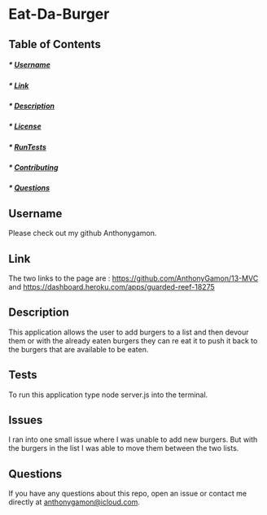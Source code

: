 # Eat-Da-Burger

## Table of Contents
##### * [Username](#username)
##### * [Link](#link)
##### * [Description](#description)
##### * [License](#license)
##### * [RunTests](#tests)
##### * [Contributing](#contributing)
##### * [Questions](#questions)

## Username
Please check out my github Anthonygamon.

## Link
The two links to the page are : https://github.com/AnthonyGamon/13-MVC and https://dashboard.heroku.com/apps/guarded-reef-18275

## Description
This application allows the user to add burgers to a list and then devour them or with the already eaten burgers they can re eat it to push it back to the burgers that are available to be eaten. 

## Tests
To run this application type node server.js into the terminal. 

## Issues
I ran into one small issue where I was unable to add new burgers. But with the burgers in the list I was able to move them between the two lists. 

## Questions
If you have any questions about this repo, open an issue or contact me directly at anthonygamon@icloud.com. 